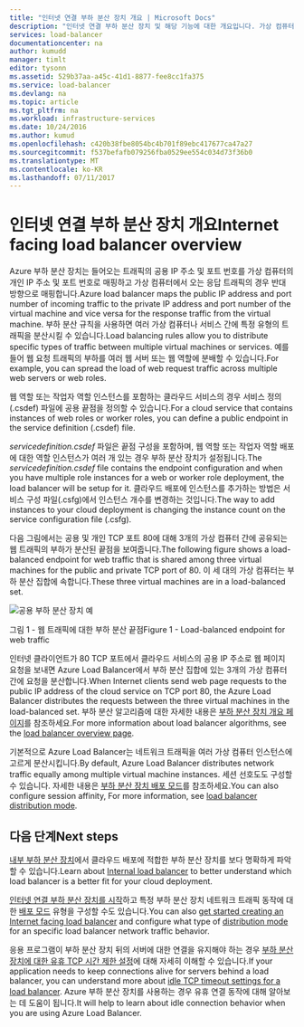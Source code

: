 ```yaml
---
title: "인터넷 연결 부하 분산 장치 개요 | Microsoft Docs"
description: "인터넷 연결 부하 분산 장치 및 해당 기능에 대한 개요입니다. 가상 컴퓨터 및 클라우드 서비스를 사용하여 부하 분산 장치가 Azure에 대해 작동하는 방식입니다."
services: load-balancer
documentationcenter: na
author: kumudd
manager: timlt
editor: tysonn
ms.assetid: 529b37aa-a45c-41d1-8877-fee8cc1fa375
ms.service: load-balancer
ms.devlang: na
ms.topic: article
ms.tgt_pltfrm: na
ms.workload: infrastructure-services
ms.date: 10/24/2016
ms.author: kumud
ms.openlocfilehash: c420b38fbe8054bc4b701f89ebc417677ca47a27
ms.sourcegitcommit: f537befafb079256fba0529ee554c034d73f36b0
ms.translationtype: MT
ms.contentlocale: ko-KR
ms.lasthandoff: 07/11/2017
---
```

# <a name="internet-facing-load-balancer-overview"></a><span data-ttu-id="beaff-104">인터넷 연결 부하 분산 장치 개요</span><span class="sxs-lookup"><span data-stu-id="beaff-104">Internet facing load balancer overview</span></span>

<span data-ttu-id="beaff-105">Azure 부하 분산 장치는 들어오는 트래픽의 공용 IP 주소 및 포트 번호를 가상 컴퓨터의 개인 IP 주소 및 포트 번호로 매핑하고 가상 컴퓨터에서 오는 응답 트래픽의 경우 반대 방향으로 매핑합니다.</span><span class="sxs-lookup"><span data-stu-id="beaff-105">Azure load balancer maps the public IP address and port number of incoming traffic to the private IP address and port number of the virtual machine and vice versa for the response traffic from the virtual machine.</span></span> <span data-ttu-id="beaff-106">부하 분산 규칙을 사용하면 여러 가상 컴퓨터나 서비스 간에 특정 유형의 트래픽을 분산시킬 수 있습니다.</span><span class="sxs-lookup"><span data-stu-id="beaff-106">Load balancing rules allow you to distribute specific types of traffic between multiple virtual machines or services.</span></span> <span data-ttu-id="beaff-107">예를 들어 웹 요청 트래픽의 부하를 여러 웹 서버 또는 웹 역할에 분배할 수 있습니다.</span><span class="sxs-lookup"><span data-stu-id="beaff-107">For example, you can spread the load of web request traffic across multiple web servers or web roles.</span></span>

<span data-ttu-id="beaff-108">웹 역할 또는 작업자 역할 인스턴스를 포함하는 클라우드 서비스의 경우 서비스 정의(.csdef) 파일에 공용 끝점을 정의할 수 있습니다.</span><span class="sxs-lookup"><span data-stu-id="beaff-108">For a cloud service that contains instances of web roles or worker roles, you can define a public endpoint in the service definition (.csdef) file.</span></span>

<span data-ttu-id="beaff-109">*servicedefinition.csdef* 파일은 끝점 구성을 포함하며, 웹 역할 또는 작업자 역할 배포에 대한 역할 인스턴스가 여러 개 있는 경우 부하 분산 장치가 설정됩니다.</span><span class="sxs-lookup"><span data-stu-id="beaff-109">The *servicedefinition.csdef* file contains the endpoint configuration and when you have multiple role instances for a web or worker role deployment, the load balancer will be setup for it.</span></span> <span data-ttu-id="beaff-110">클라우드 배포에 인스턴스를 추가하는 방법은 서비스 구성 파일(.csfg)에서 인스턴스 개수를 변경하는 것입니다.</span><span class="sxs-lookup"><span data-stu-id="beaff-110">The way to add instances to your cloud deployment is changing the instance count on the service configuration file (.csfg).</span></span>

<span data-ttu-id="beaff-111">다음 그림에서는 공용 및 개인 TCP 포트 80에 대해 3개의 가상 컴퓨터 간에 공유되는 웹 트래픽의 부하가 분산된 끝점을 보여줍니다.</span><span class="sxs-lookup"><span data-stu-id="beaff-111">The following figure shows a load-balanced endpoint for web traffic that is shared among three virtual machines for the public and private TCP port of 80.</span></span> <span data-ttu-id="beaff-112">이 세 대의 가상 컴퓨터는 부하 분산 집합에 속합니다.</span><span class="sxs-lookup"><span data-stu-id="beaff-112">These three virtual machines are in a load-balanced set.</span></span>

![공용 부하 분산 장치 예](./media/load-balancer-internet-overview/IC727496.png)

<span data-ttu-id="beaff-114">그림 1 - 웹 트래픽에 대한 부하 분산 끝점</span><span class="sxs-lookup"><span data-stu-id="beaff-114">Figure 1 - Load-balanced endpoint for web traffic</span></span>

<span data-ttu-id="beaff-115">인터넷 클라이언트가 80 TCP 포트에서 클라우드 서비스의 공용 IP 주소로 웹 페이지 요청을 보내면 Azure Load Balancer에서 부하 분산 집합에 있는 3개의 가상 컴퓨터 간에 요청을 분산합니다.</span><span class="sxs-lookup"><span data-stu-id="beaff-115">When Internet clients send web page requests to the public IP address of the cloud service on TCP port 80, the Azure Load Balancer distributes the requests between the three virtual machines in the load-balanced set.</span></span> <span data-ttu-id="beaff-116">부하 분산 알고리즘에 대한 자세한 내용은 [부하 분산 장치 개요 페이지](load-balancer-overview.md#load-balancer-features)를 참조하세요.</span><span class="sxs-lookup"><span data-stu-id="beaff-116">For more information about load balancer algorithms, see the [load balancer overview page](load-balancer-overview.md#load-balancer-features).</span></span>

<span data-ttu-id="beaff-117">기본적으로 Azure Load Balancer는 네트워크 트래픽을 여러 가상 컴퓨터 인스턴스에 고르게 분산시킵니다.</span><span class="sxs-lookup"><span data-stu-id="beaff-117">By default, Azure Load Balancer distributes network traffic equally among multiple virtual machine instances.</span></span> <span data-ttu-id="beaff-118">세션 선호도도 구성할 수 있습니다. 자세한 내용은 [부하 분산 장치 배포 모드](load-balancer-distribution-mode.md)를 참조하세요.</span><span class="sxs-lookup"><span data-stu-id="beaff-118">You can also configure session affinity, For more information, see [load balancer distribution mode](load-balancer-distribution-mode.md).</span></span>

## <a name="next-steps"></a><span data-ttu-id="beaff-119">다음 단계</span><span class="sxs-lookup"><span data-stu-id="beaff-119">Next steps</span></span>

<span data-ttu-id="beaff-120">[내부 부하 분산 장치](load-balancer-internal-overview.md)에서 클라우드 배포에 적합한 부하 분산 장치를 보다 명확하게 파악할 수 있습니다.</span><span class="sxs-lookup"><span data-stu-id="beaff-120">Learn about [Internal load balancer](load-balancer-internal-overview.md) to better understand which load balancer is a better fit for your cloud deployment.</span></span>

<span data-ttu-id="beaff-121">[인터넷 연결 부하 분산 장치를 시작](load-balancer-get-started-internet-arm-ps.md)하고 특정 부하 분산 장치 네트워크 트래픽 동작에 대한 [배포 모드](load-balancer-distribution-mode.md) 유형을 구성할 수도 있습니다.</span><span class="sxs-lookup"><span data-stu-id="beaff-121">You can also [get started creating an Internet facing load balancer](load-balancer-get-started-internet-arm-ps.md) and configure what type of [distribution mode](load-balancer-distribution-mode.md) for an specific load balancer network traffic behavior.</span></span>

<span data-ttu-id="beaff-122">응용 프로그램이 부하 분산 장치 뒤의 서버에 대한 연결을 유지해야 하는 경우 [부하 분산 장치에 대한 유휴 TCP 시간 제한 설정](load-balancer-tcp-idle-timeout.md)에 대해 자세히 이해할 수 있습니다.</span><span class="sxs-lookup"><span data-stu-id="beaff-122">If your application needs to keep connections alive for servers behind a load balancer, you can understand more about [idle TCP timeout settings for a load balancer](load-balancer-tcp-idle-timeout.md).</span></span> <span data-ttu-id="beaff-123">Azure 부하 분산 장치를 사용하는 경우 유휴 연결 동작에 대해 알아보는 데 도움이 됩니다.</span><span class="sxs-lookup"><span data-stu-id="beaff-123">It will help to learn about idle connection behavior when you are using Azure Load Balancer.</span></span>
